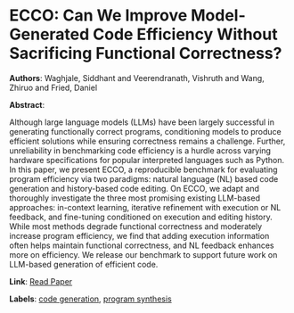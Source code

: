 # ECCO: Can We Improve Model-Generated Code Efficiency Without Sacrificing Functional Correctness?

**Authors**: Waghjale, Siddhant and Veerendranath, Vishruth and Wang, Zhiruo and Fried, Daniel

**Abstract**:

Although large language models (LLMs) have been largely successful in generating functionally correct programs, conditioning models to produce efficient solutions while ensuring correctness remains a challenge. Further, unreliability in benchmarking code efficiency is a hurdle across varying hardware specifications for popular interpreted languages such as Python. In this paper, we present ECCO, a reproducible benchmark for evaluating program efficiency via two paradigms: natural language (NL) based code generation and history-based code editing. On ECCO, we adapt and thoroughly investigate the three most promising existing LLM-based approaches: in-context learning, iterative refinement with execution or NL feedback, and fine-tuning conditioned on execution and editing history. While most methods degrade functional correctness and moderately increase program efficiency, we find that adding execution information often helps maintain functional correctness, and NL feedback enhances more on efficiency. We release our benchmark to support future work on LLM-based generation of efficient code.

**Link**: [Read Paper](https://aclanthology.org/2024.emnlp-main.859)

**Labels**: [code generation](../../labels/code_generation.md), [program synthesis](../../labels/program_synthesis.md)
